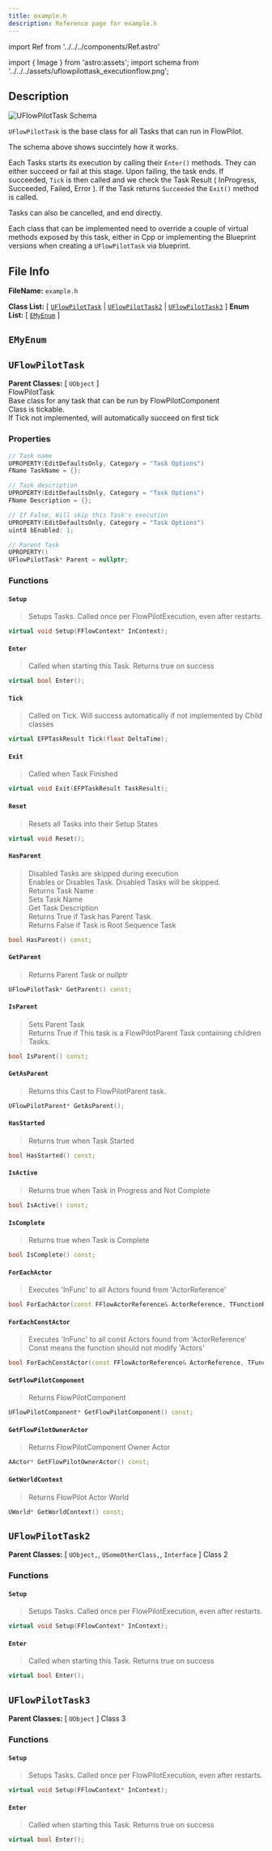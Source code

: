 ```yaml
---
title: example.h
description: Reference page for example.h
---
```


import Ref from '../../../components/Ref.astro'

import { Image } from 'astro:assets';
import schema from '../../../assets/uflowpilottask_executionflow.png';

<Ref c="UFlowPilotTask" p="UObject" />

## Description

<Image src={schema} alt="UFlowPilotTask Schema" />

`UFlowPilotTask` is the base class for all Tasks that can run in FlowPilot.

The schema above shows succintely how it works.

Each Tasks starts its execution by calling their `Enter()` methods. They can either succeed or fail at this stage.
Upon failing, the task ends. If succeeded, `Tick` is then called and we check the Task Result ( InProgress, Succeeded, Failed, Error ).
If the Task returns `Succeeded` the `Exit()` method is called.

Tasks can also be cancelled, and end directly.

Each class that can be implemented need to override a couple of virtual methods exposed by this task, either in Cpp or implementing the Blueprint versions when creating a `UFlowPilotTask` via blueprint.

## File Info

 __FileName:__ `example.h`

 __Class List:__ 
[ [`UFlowPilotTask`](#UFlowPilotTask) | [`UFlowPilotTask2`](#UFlowPilotTask2) | [`UFlowPilotTask3`](#UFlowPilotTask3) ]
 __Enum List:__ 
[ [`EMyEnum`](#EMyEnum) ]

## `EMyEnum` 







## `UFlowPilotTask` 


__Parent Classes:__
[ `UObject` ]
 \
FlowPilotTask \
Base class for any task that can be run by FlowPilotComponent \
Class is tickable. \
If Tick not implemented, will automatically succeed on first tick 


### Properties

```cpp
// Task name 
UPROPERTY(EditDefaultsOnly, Category = "Task Options")
FName TaskName = {};

// Task description 
UPROPERTY(EditDefaultsOnly, Category = "Task Options")
FName Description = {};

// If False, Will skip this Task's execution 
UPROPERTY(EditDefaultsOnly, Category = "Task Options")
uint8 bEnabled: 1;

// Parent Task 
UPROPERTY()
UFlowPilotTask* Parent = nullptr;

```


### Functions

#### `Setup`
> Setups Tasks. Called once per FlowPilotExecution, even after restarts. 
```cpp
virtual void Setup(FFlowContext* InContext);
```
#### `Enter`
> Called when starting this Task. Returns true on success 
```cpp
virtual bool Enter();
```
#### `Tick`
> Called on Tick. Will success automatically if not implemented by Child classes 
```cpp
virtual EFPTaskResult Tick(float DeltaTime);
```
#### `Exit`
> Called when Task Finished 
```cpp
virtual void Exit(EFPTaskResult TaskResult);
```
#### `Reset`
> Resets all Tasks into their Setup States 
```cpp
virtual void Reset();
```
#### `HasParent`
> Disabled Tasks are skipped during execution \
> Enables or Disables Task. Disabled Tasks will be skipped. \
> Returns Task Name \
> Sets Task Name \
> Get Task Description \
> Returns True if Task has Parent Task. \
> Returns False if Task is Root Sequence Task 
```cpp
bool HasParent() const;
```
#### `GetParent`
> Returns Parent Task or nullptr 
```cpp
UFlowPilotTask* GetParent() const;
```
#### `IsParent`
> Sets Parent Task \
> Returns True if This task is a FlowPilotParent Task containing children Tasks. 
```cpp
bool IsParent() const;
```
#### `GetAsParent`
> Returns this Cast to FlowPilotParent task. 
```cpp
UFlowPilotParent* GetAsParent();
```
#### `HasStarted`
> Returns true when Task Started 
```cpp
bool HasStarted() const;
```
#### `IsActive`
> Returns true when Task in Progress and Not Complete 
```cpp
bool IsActive() const;
```
#### `IsComplete`
> Returns true when Task is Complete 
```cpp
bool IsComplete() const;
```
#### `ForEachActor`
> Executes 'InFunc' to all Actors found from 'ActorReference' 
```cpp
bool ForEachActor(const FFlowActorReference& ActorReference, TFunctionRef<bool(AActor* const /*Actor*/)> InFunc) const;
```
#### `ForEachConstActor`
> Executes 'InFunc' to all const Actors found from 'ActorReference' \
> Const means the function should not modify 'Actors' 
```cpp
bool ForEachConstActor(const FFlowActorReference& ActorReference, TFunctionRef<bool(const AActor* const /*Actor*/)> InFunc) const;
```
#### `GetFlowPilotComponent`
> Returns FlowPilotComponent 
```cpp
UFlowPilotComponent* GetFlowPilotComponent() const;
```
#### `GetFlowPilotOwnerActor`
> Returns FlowPilotComponent Owner Actor 
```cpp
AActor* GetFlowPilotOwnerActor() const;
```
#### `GetWorldContext`
> Returns FlowPilot Actor World 
```cpp
UWorld* GetWorldContext() const;
```


## `UFlowPilotTask2` 


__Parent Classes:__
[ `UObject,`, `USomeOtherClass,`, `Interface` ]
Class 2 



### Functions

#### `Setup`
> Setups Tasks. Called once per FlowPilotExecution, even after restarts. 
```cpp
virtual void Setup(FFlowContext* InContext);
```
#### `Enter`
> Called when starting this Task. Returns true on success 
```cpp
virtual bool Enter();
```


## `UFlowPilotTask3` 


__Parent Classes:__
[ `UObject` ]
Class 3 



### Functions

#### `Setup`
> Setups Tasks. Called once per FlowPilotExecution, even after restarts. 
```cpp
virtual void Setup(FFlowContext* InContext);
```
#### `Enter`
> Called when starting this Task. Returns true on success 
```cpp
virtual bool Enter();
```
